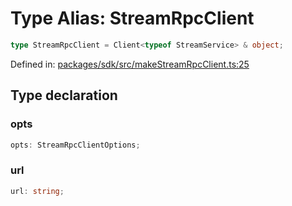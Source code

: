 # Type Alias: StreamRpcClient

```ts
type StreamRpcClient = Client<typeof StreamService> & object;
```

Defined in: [packages/sdk/src/makeStreamRpcClient.ts:25](https://github.com/towns-protocol/towns/blob/0db1fd0ac7258e8db8cedfb6183e8eade8284fa1/packages/sdk/src/makeStreamRpcClient.ts#L25)

## Type declaration

### opts

```ts
opts: StreamRpcClientOptions;
```

### url

```ts
url: string;
```
